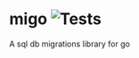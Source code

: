 # migo ![Tests](https://github.com/adjika/migo/actions/workflows/tests.yml/badge.svg)
A sql db migrations library for go
